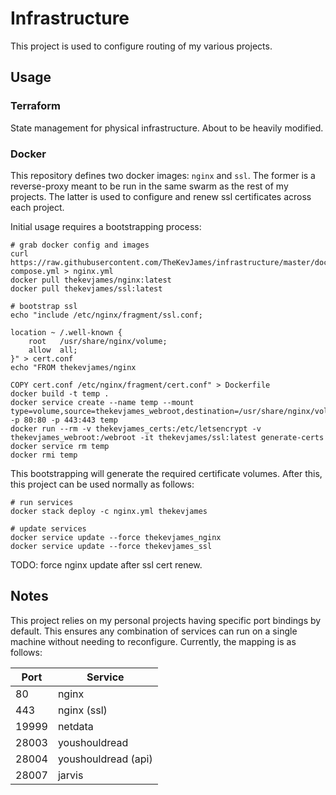 # Infrastructure

This project is used to configure routing of my various projects.

## Usage

### Terraform

State management for physical infrastructure. About to be heavily modified.

### Docker

This repository defines two docker images: `nginx` and `ssl`. The former is a
reverse-proxy meant to be run in the same swarm as the rest of my projects. The
latter is used to configure and renew ssl certificates across each project.

Initial usage requires a bootstrapping process:

    # grab docker config and images
    curl https://raw.githubusercontent.com/TheKevJames/infrastructure/master/docker-compose.yml > nginx.yml
    docker pull thekevjames/nginx:latest
    docker pull thekevjames/ssl:latest

    # bootstrap ssl
    echo "include /etc/nginx/fragment/ssl.conf;

    location ~ /.well-known {
        root   /usr/share/nginx/volume;
        allow  all;
    }" > cert.conf
    echo "FROM thekevjames/nginx

    COPY cert.conf /etc/nginx/fragment/cert.conf" > Dockerfile
    docker build -t temp .
    docker service create --name temp --mount type=volume,source=thekevjames_webroot,destination=/usr/share/nginx/volume -p 80:80 -p 443:443 temp
    docker run --rm -v thekevjames_certs:/etc/letsencrypt -v thekevjames_webroot:/webroot -it thekevjames/ssl:latest generate-certs
    docker service rm temp
    docker rmi temp

This bootstrapping will generate the required certificate volumes. After this,
this project can be used normally as follows:

    # run services
    docker stack deploy -c nginx.yml thekevjames

    # update services
    docker service update --force thekevjames_nginx
    docker service update --force thekevjames_ssl

TODO: force nginx update after ssl cert renew.

## Notes

This project relies on my personal projects having specific port bindings by
default. This ensures any combination of services can run on a single machine
without needing to reconfigure. Currently, the mapping is as follows:

| Port  | Service             |
| ----- | ------------------- |
| 80    | nginx               |
| 443   | nginx (ssl)         |
| 19999 | netdata             |
| 28003 | youshouldread       |
| 28004 | youshouldread (api) |
| 28007 | jarvis              |
